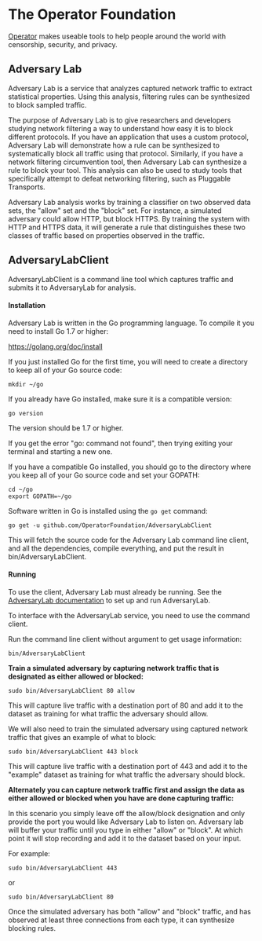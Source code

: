 # The Operator Foundation

[Operator](https://operatorfoundation.org) makes useable tools to help people around the world with censorship, security, and privacy.

## Adversary Lab

Adversary Lab is a service that analyzes captured network traffic to extract statistical properties. Using this analysis, filtering rules can be synthesized to block sampled traffic.

The purpose of Adversary Lab is to give researchers and developers studying network filtering a way to understand how easy it is to block different protocols.
If you have an application that uses a custom protocol, Adversary Lab will demonstrate how a rule can be synthesized to systematically block all traffic using that protocol.
Similarly, if you have a network filtering circumvention tool, then Adversary Lab can synthesize a rule to block your tool.
This analysis can also be used to study tools that specifically attempt to defeat networking filtering, such as Pluggable Transports.

Adversary Lab analysis works by training a classifier on two observed data sets, the "allow" set and the "block" set.
For instance, a simulated adversary could allow HTTP, but block HTTPS. By training the system with HTTP and HTTPS data, it will generate a rule that distinguishes these two classes of traffic based on properties observed in the traffic.

## AdversaryLabClient

AdversaryLabClient is a command line tool which captures traffic and submits it to AdversaryLab for analysis.

#### Installation

Adversary Lab is written in the Go programming language. To compile it you need
to install Go 1.7 or higher:

<https://golang.org/doc/install>

If you just installed Go for the first time, you will need to create a directory
to keep all of your Go source code:

    mkdir ~/go

If you already have Go installed, make sure it is a compatible version:

    go version

The version should be 1.7 or higher.

If you get the error "go: command not found", then trying exiting your terminal
and starting a new one.

If you have a compatible Go installed, you should go to the directory where you
keep all of your Go source code and set your GOPATH:

    cd ~/go
    export GOPATH=~/go

Software written in Go is installed using the `go get` command:

    go get -u github.com/OperatorFoundation/AdversaryLabClient

This will fetch the source code for the Adversary Lab command line client, and
all the dependencies, compile everything, and put the result in
bin/AdversaryLabClient.

#### Running

To use the client, Adversary Lab must already be running. See the [AdversaryLab documentation](https://github.com/OperatorFoundation/AdversaryLab) to set up and run AdversaryLab.

To interface with the AdversaryLab service, you need to use the command client.

Run the command line client without argument to get usage information:

    bin/AdversaryLabClient

**Train a simulated adversary by capturing network traffic that is designated as either allowed or blocked:**

    sudo bin/AdversaryLabClient 80 allow

This will capture live traffic with a destination port of 80 and add it to the dataset as training for what traffic the adversary should allow.

We will also need to train the simulated adversary using captured network traffic that gives an example of what to block:

    sudo bin/AdversaryLabClient 443 block

This will capture live traffic with a destination port of 443 and add it to the "example" dataset as training for what traffic the adversary should block.

**Alternately you can capture network traffic first and assign the data as either allowed or blocked when you have are done capturing traffic:**

In this scenario you simply leave off the allow/block designation and only provide the port you would like Adversary Lab to listen on. Adversary lab will buffer your traffic until you type in either "allow" or "block". At which point it will stop recording and add it to the dataset based on your input.

For example:

    sudo bin/AdversaryLabClient 443

or

    sudo bin/AdversaryLabClient 80

Once the simulated adversary has both "allow" and "block" traffic, and has observed at least three connections from each type, it can synthesize blocking rules.
